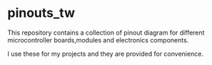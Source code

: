 # pinouts_tw
This repository contains a collection of pinout diagram for different microcontroller boards,modules and electronics components.

I use these for my projects and they are provided for  convenience.
